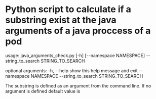 # Python script to calculate if a substring exist at the java arguments of a java proccess of a pod

usage: java_arguments_check.py [-h] [--namespace NAMESPACE] --string_to_search
                               STRING_TO_SEARCH

optional arguments:
  -h, --help            show this help message and exit
  --namespace NAMESPACE
  --string_to_search STRING_TO_SEARCH

The substring is defined as an argument from the command line. If no argument is defined default value is 
